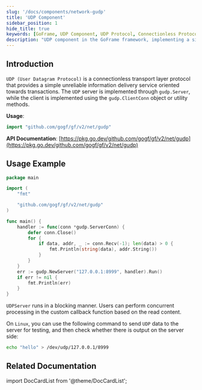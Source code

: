```yaml
---
slug: '/docs/components/network-gudp'
title: 'UDP Component'
sidebar_position: 1
hide_title: true
keywords: [GoFrame, UDP Component, UDP Protocol, Connectionless Protocol, gudp.Server, gudp.Conn, API Documentation, gudp Usage, NewServer, SetAddress]
description: "UDP component in the GoFrame framework, implementing a simple unreliable information delivery service using gudp.Server and gudp.Conn for the UDP protocol. Provides example code on creating and running a UDP server, along with related API documentation links for reference."
---
```


## Introduction
`UDP (User Datagram Protocol)` is a connectionless transport layer protocol that provides a simple unreliable information delivery service oriented towards transactions. The `UDP` server is implemented through `gudp.Server`, while the client is implemented using the `gudp.ClientConn` object or utility methods.

**Usage**:

```go
import "github.com/gogf/gf/v2/net/gudp"
```

**API Documentation**: [https://pkg.go.dev/github.com/gogf/gf/v2/net/gudp](https://pkg.go.dev/github.com/gogf/gf/v2/net/gudp)


## Usage Example

```go
package main

import (
    "fmt"

    "github.com/gogf/gf/v2/net/gudp"
)

func main() {
    handler := func(conn *gudp.ServerConn) {
        defer conn.Close()
        for {
            if data, addr, _ := conn.Recv(-1); len(data) > 0 {
                fmt.Println(string(data), addr.String())
            }
        }
    }
    err := gudp.NewServer("127.0.0.1:8999", handler).Run()
    if err != nil {
        fmt.Println(err)
    }
}
```

`UDPServer` runs in a blocking manner. Users can perform concurrent processing in the custom callback function based on the read content.

On `Linux`, you can use the following command to send `UDP` data to the server for testing, and then check whether there is output on the server side:

```bash
echo "hello" > /dev/udp/127.0.0.1/8999
```

## Related Documentation
import DocCardList from '@theme/DocCardList';

<DocCardList />